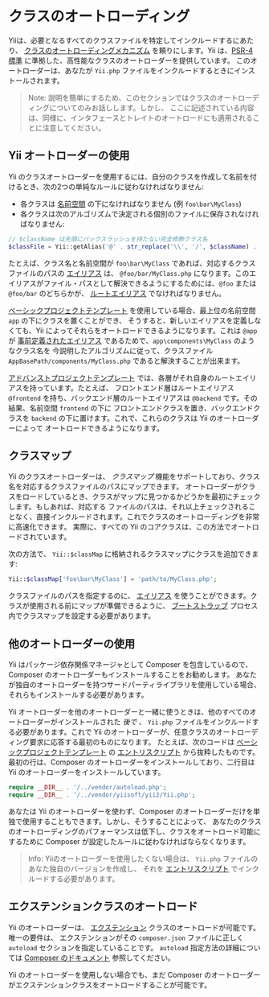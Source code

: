 クラスのオートローディング
=================

Yiiは、必要となるすべてのクラスファイルを特定してインクルードするにあたり、 [クラスのオートローディングメカニズム](http://www.php.net/manual/ja/language.oop5.autoload.php)
を頼りにします。Yii は、[PSR-4 標準](https://github.com/php-fig/fig-standards/blob/master/accepted/PSR-4-autoloader.md) に準拠した、高性能なクラスのオートローダーを提供しています。
このオートローダーは、あなたが `Yii.php` ファイルをインクルードするときにインストールされます。

> Note: 説明を簡単にするため、このセクションではクラスのオートローディングについてのみお話しします。しかし、
  ここに記述されている内容は、同様に、インタフェースとトレイトのオートロードにも適用されることに注意してください。


Yii オートローダーの使用 <span id="using-yii-autoloader"></span>
------------------------

Yii のクラスオートローダーを使用するには、自分のクラスを作成して名前を付けるとき、次の2つの単純なルールに従わなければなりません:

* 各クラスは [名前空間](http://php.net/manual/ja/language.namespaces.php) の下になければなりません (例 `foo\bar\MyClass`)
* 各クラスは次のアルゴリズムで決定される個別のファイルに保存されなければなりません:

```php
// $className は先頭にバックスラッシュを持たない完全修飾クラス名
$classFile = Yii::getAlias('@' . str_replace('\\', '/', $className) . '.php');
```
たとえば、クラス名と名前空間が `foo\bar\MyClass` であれば、対応するクラスファイルのパスの [エイリアス](concept-aliases.md) は、
`@foo/bar/MyClass.php` になります。このエイリアスがファイル・パスとして解決できるようにするためには、`@foo` または `@foo/bar`
のどちらかが、 [ルートエイリアス](concept-aliases.md#defining-aliases) でなければなりません。

[ベーシックプロジェクトテンプレート](start-installation.md) を使用している場合、最上位の名前空間 `app` の下にクラスを置くことができ、
そうすると、新しいエイリアスを定義しなくても、Yii によってそれらをオートロードできるようになります。これは `@app`
が [事前定義されたエイリアス](concept-aliases.md#predefined-aliases) であるためで、`app\components\MyClass` のようなクラス名を
今説明したアルゴリズムに従って、クラスファイル `AppBasePath/components/MyClass.php` であると解決することが出来ます。

[アドバンストプロジェクトテンプレート](https://github.com/yiisoft/yii2-app-advanced/blob/master/docs/guide-ja/README.md) では、各層がそれ自身のルートエイリアスを持っています。たとえば、
フロントエンド層はルートエイリアス `@frontend` を持ち、バックエンド層のルートエイリアスは `@backend` です。その結果、名前空間 `frontend` の下に
フロントエンドクラスを置き、バックエンドクラスを `backend` の下に置けます。これで、これらのクラスは Yii のオートローダーによって
オートロードできるようになります。


クラスマップ <span id="class-map"></span>
---------

Yii のクラスオートローダーは、 *クラスマップ* 機能をサポートしており、クラス名を対応するクラスファイルのパスにマップできます。
オートローダーがクラスをロードしているとき、クラスがマップに見つかるかどうかを最初にチェックします。もしあれば、対応する
ファイルのパスは、それ以上チェックされることなく、直接インクルードされます。これでクラスのオートローディングを非常に高速化できます。
実際に、すべての Yii のコアクラスは、この方法でオートロードされています。

次の方法で、 `Yii::$classMap` に格納されるクラスマップにクラスを追加できます:

```php
Yii::$classMap['foo\bar\MyClass'] = 'path/to/MyClass.php';
```

クラスファイルのパスを指定するのに、 [エイリアス](concept-aliases.md) を使うことができます。クラスが使用される前にマップが準備できるように、
[ブートストラップ](runtime-bootstrapping.md) プロセス内でクラスマップを設定する必要があります。


他のオートローダーの使用 <span id="using-other-autoloaders"></span>
-----------------------

Yii はパッケージ依存関係マネージャとして Composer を包含しているので、Composer のオートローダーもインストールすることをお勧めします。
あなたが独自のオートローダーを持つサードパーティライブラリを使用している場合、それらもインストールする必要があります。

Yii オートローダーを他のオートローダーと一緒に使うときは、他のすべてのオートローダーがインストールされた *後で* 、 `Yii.php`
ファイルをインクルードする必要があります。これで Yii のオートローダーが、任意クラスのオートローディング要求に応答する最初のものになります。
たとえば、次のコードは [ベーシックプロジェクトテンプレート](start-installation.md) の [エントリスクリプト](structure-entry-scripts.md) から抜粋したものです。
最初の行は、Composer のオートローダーをインストールしており、二行目は Yii のオートローダーをインストールしています。

```php
require __DIR__ . '/../vendor/autoload.php';
require __DIR__ . '/../vendor/yiisoft/yii2/Yii.php';
```

あなたは Yii のオートローダーを使わず、Composer のオートローダーだけを単独で使用することもできます。しかし、そうすることによって、
あなたのクラスのオートローディングのパフォーマンスは低下し、クラスをオートロード可能にするために Composer が設定したルールに従わなければならなくなります。

> Info: Yiiのオートローダーを使用したくない場合は、 `Yii.php` ファイルのあなた独自のバージョンを作成し、
  それを [エントリスクリプト](structure-entry-scripts.md) でインクルードする必要があります。


エクステンションクラスのオートロード <span id="autoloading-extension-classes"></span>
-----------------------------

Yii のオートローダーは、 [エクステンション](structure-extensions.md) クラスのオートロードが可能です。唯一の要件は、
エクステンションがその `composer.json` ファイルに正しく `autoload` セクションを指定していることです。
`autoload` 指定方法の詳細については [Composer のドキュメント](https://getcomposer.org/doc/04-schema.md#autoload) 参照してください。

Yii のオートローダーを使用しない場合でも、まだ Composer のオートローダーがエクステンションクラスをオートロードすることが可能です。
